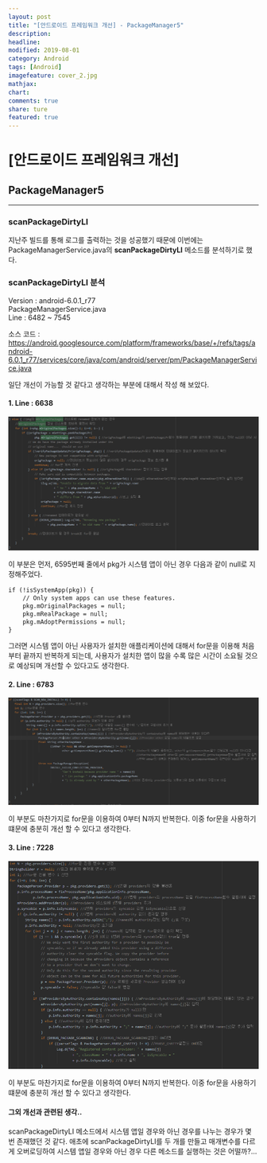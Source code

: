 ```yaml
---
layout: post
title: "[안드로이드 프레임워크 개선] - PackageManager5"
description:
headline:
modified: 2019-08-01
category: Android
tags: [Android]
imagefeature: cover_2.jpg
mathjax:
chart:
comments: true
share: ture
featured: true
---
```


# [안드로이드 프레임워크 개선]  


## PackageManager5   


---------------------------------------

### scanPackageDirtyLI  

지난주 빌드를 통해 로그를 출력하는 것을 성공했기 때문에 이번에는 PackageManagerService.java의 **scanPackageDirtyLI** 메소드를 분석하기로 했다.  


### scanPackageDirtyLI 분석  

Version : android-6.0.1_r77  
PackageManagerService.java  
Line : 6482 ~ 7545  

소스 코드 : https://android.googlesource.com/platform/frameworks/base/+/refs/tags/android-6.0.1_r77/services/core/java/com/android/server/pm/PackageManagerService.java  

일단 개선이 가능할 것 같다고 생각하는 부분에 대해서 작성 해 보았다.  


#### 1. Line : 6638  

![PM5_1](/images/post/PM5_1.png "PM5_1")  

이 부분은 먼저, 6595번째 줄에서 pkg가 시스템 앱이 아닌 경우 다음과 같이 null로 지정해주었다.  

```
if (!isSystemApp(pkg)) {
    // Only system apps can use these features.
    pkg.mOriginalPackages = null;
    pkg.mRealPackage = null;
    pkg.mAdoptPermissions = null;
}
```

그러면 시스템 앱이 아닌 사용자가 설치한 애플리케이션에 대해서 for문을 이용해 처음부터 끝까지 반복하게 되는데, 사용자가 설치한 앱이 많을 수록 많은 시간이 소요될 것으로 예상되며 개선할 수 있다고도 생각한다.  


#### 2. Line : 6783    

![PM5_2](/images/post/PM5_2.png "PM5_2")  

이 부분도 마찬가지로 for문을 이용하여 0부터 N까지 반복한다. 이중 for문을 사용하기 떄문에 충분히 개선 할 수 있다고 생각한다.  


#### 3. Line : 7228  

![PM5_3](/images/post/PM5_3.png "PM5_3")  

이 부분도 마찬가지로 for문을 이용하여 0부터 N까지 반복한다. 이중 for문을 사용하기 떄문에 충분히 개선 할 수 있다고 생각한다.  


#### 그외 개선과 관련된 생각..  

scanPackageDirtyLI 메소드에서 시스템 앱일 경우와 아닌 경우를 나누는 경우가 몇 번 존재했던 것 같다. 애초에 scanPackageDirtyLI를 두 개를 만들고 매개변수를 다르게 오버로딩하여 시스템 앱일 경우와 아닌 경우 다른 메소드를 실행하는 것은 어떨까?...  
